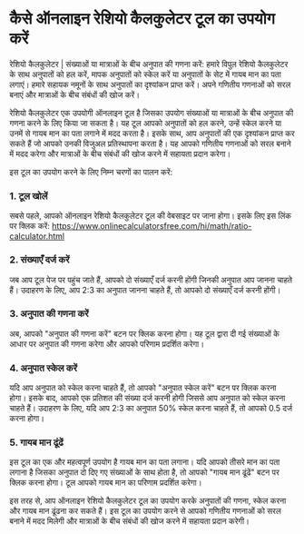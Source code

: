 कैसे ऑनलाइन रेशियो कैलकुलेटर टूल का उपयोग करें
==============================================

रेशियो कैलकुलेटर | संख्याओं या मात्राओं के बीच अनुपात की गणना करें: हमारे विपुल रेशियो कैलकुलेटर के साथ अनुपातों को हल करें, मापक अनुपातों को स्केल करें या अनुपातों के सेट में गायब मान का पता लगाएं। हमारे सहायक नमूनों के साथ अनुपातों का दृश्यांकन प्राप्त करें। अपने गणितीय गणनाओं को सरल बनाएं और मात्राओं के बीच संबंधों की खोज करें।

रेशियो कैलकुलेटर एक उपयोगी ऑनलाइन टूल है जिसका उपयोग संख्याओं या मात्राओं के बीच अनुपात की गणना करने के लिए किया जा सकता है। यह टूल आपको अनुपातों को हल करने, उन्हें स्केल करने या उनमें से गायब मान का पता लगाने में मदद करता है। इसके साथ, आप अनुपातों की एक दृश्यांकन प्राप्त कर सकते हैं जो आपको उनकी विजुअल प्रतिस्थापना करता है। यह आपको गणितीय गणनाओं को सरल बनाने में मदद करेगा और मात्राओं के बीच संबंधों की खोज करने में सहायता प्रदान करेगा।

इस टूल का उपयोग करने के लिए निम्न चरणों का पालन करें:

### 1. टूल खोलें

सबसे पहले, आपको ऑनलाइन रेशियो कैलकुलेटर टूल की वेबसाइट पर जाना होगा। इसके लिए इस लिंक पर क्लिक करें: <https://www.onlinecalculatorsfree.com/hi/math/ratio-calculator.html>

### 2. संख्याएँ दर्ज करें

जब आप टूल पेज पर पहुंच जाते हैं, आपको दो संख्याएँ दर्ज करनी होंगी जिनकी अनुपात आप जानना चाहते हैं। उदाहरण के लिए, आप 2:3 का अनुपात जानना चाहते हैं, तो आपको दो संख्याएँ दर्ज करनी होंगी।

### 3. अनुपात की गणना करें

अब, आपको "अनुपात की गणना करें" बटन पर क्लिक करना होगा। यह टूल द्वारा दी गई संख्याओं के आधार पर अनुपात की गणना करेगा और आपको परिणाम प्रदर्शित करेगा।

### 4. अनुपात स्केल करें

यदि आप अनुपात को स्केल करना चाहते हैं, तो आपको "अनुपात स्केल करें" बटन पर क्लिक करना होगा। इसके बाद, आपको एक प्रतिशत की संख्या दर्ज करनी होगी जिससे आप अनुपात को स्केल करना चाहते हैं। उदाहरण के लिए, यदि आप 2:3 का अनुपात 50% स्केल करना चाहते हैं, तो आपको 0.5 दर्ज करना होगा।

### 5. गायब मान ढूंढें

इस टूल का एक और महत्वपूर्ण उपयोग है गायब मान का पता लगाना। यदि आपको तीसरे मान का पता लगाना है जिसका अनुपात दो दिए गए संख्याओं के साथ होता है, तो आपको "गायब मान ढूंढें" बटन पर क्लिक करना होगा। टूल आपको गायब मान का परिणाम प्रदर्शित करेगा।

इस तरह से, आप ऑनलाइन रेशियो कैलकुलेटर टूल का उपयोग करके अनुपातों की गणना, स्केल करना और गायब मान ढूंढना कर सकते हैं। इस टूल का उपयोग करने से आपको गणितीय गणनाओं को सरल बनाने में मदद मिलेगी और मात्राओं के बीच संबंधों की खोज करने में सहायता प्रदान करेगी।